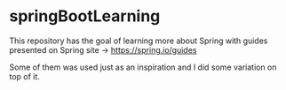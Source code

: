 # springBootLearning
This repository has the goal of learning more about Spring with guides presented on Spring site -> https://spring.io/guides

Some of them was used just as an inspiration and I did some variation on top of it. 
